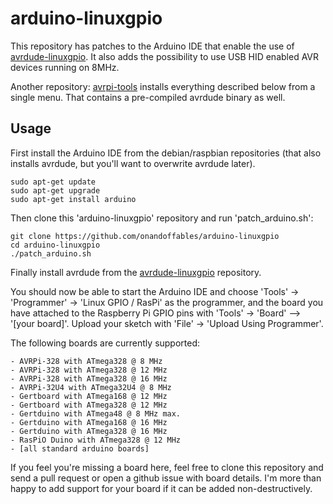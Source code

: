 arduino-linuxgpio
=================

This repository has patches to the Arduino IDE that enable the use of [avrdude-linuxgpio](https://github.com/onandoffables/avrdude-linuxgpio). It also adds the possibility to use USB HID enabled AVR devices running on 8MHz.

Another repository: [avrpi-tools](https://github.com/onandoffables/avrpi-tools) installs everything described below from a single menu. That contains a pre-compiled avrdude binary as well.

Usage
-----

First install the Arduino IDE from the debian/raspbian repositories (that also installs avrdude, but you'll want to overwrite avrdude later).

	sudo apt-get update
	sudo apt-get upgrade
	sudo apt-get install arduino

Then clone this 'arduino-linuxgpio' repository and run 'patch_arduino.sh':

	git clone https://github.com/onandoffables/arduino-linuxgpio
	cd arduino-linuxgpio
	./patch_arduino.sh

Finally install avrdude from the [avrdude-linuxgpio](https://github.com/onandoffables/avrdude-linuxgpio) repository.

You should now be able to start the Arduino IDE and choose 'Tools' -> 'Programmer' -> 'Linux GPIO / RasPi' as the programmer, and the board you have attached to the Raspberry Pi GPIO pins with 'Tools' -> 'Board' --> '[your board]'. Upload your sketch with 'File' -> 'Upload Using Programmer'.

The following boards are currently supported:

	- AVRPi-328 with ATmega328 @ 8 MHz
	- AVRPi-328 with ATmega328 @ 12 MHz
	- AVRPi-328 with ATmega328 @ 16 MHz
	- AVRPi-32U4 with ATmega32U4 @ 8 MHz
	- Gertboard with ATmega168 @ 12 MHz
	- Gertboard with ATmega328 @ 12 MHz
	- Gertduino with ATmega48 @ 8 MHz max.
	- Gertduino with ATmega168 @ 16 MHz
	- Gertduino with ATmega328 @ 16 MHz
	- RasPiO Duino with ATmega328 @ 12 MHz
	- [all standard arduino boards]

If you feel you're missing a board here, feel free to clone this repository and send a pull request or open a github issue with board details. I'm more than happy to add support for your board if it can be added non-destructively.
